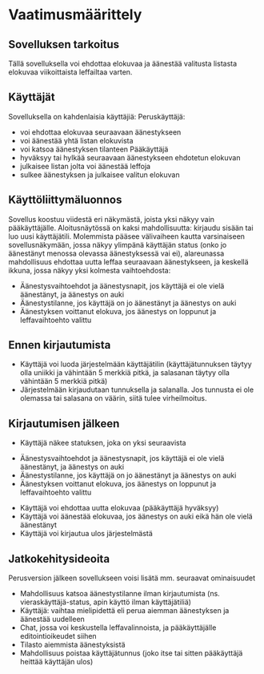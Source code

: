 # Vaatimusmäärittely

## Sovelluksen tarkoitus

Tällä sovelluksella voi ehdottaa elokuvaa ja äänestää valitusta listasta elokuvaa viikoittaista leffailtaa varten. 

## Käyttäjät

Sovelluksella on kahdenlaisia käyttäjiä: 
Peruskäyttäjä: 
- voi ehdottaa elokuvaa seuraavaan äänestykseen
- voi äänestää yhtä listan elokuvista
- voi katsoa äänestyksen tilanteen
Pääkäyttäjä
- hyväksyy tai hylkää seuraavaan äänestykseen ehdotetun elokuvan 
- julkaisee listan jolta voi äänestää leffoja
- sulkee äänestyksen ja julkaisee valitun elokuvan

## Käyttöliittymäluonnos



Sovellus koostuu viidestä eri näkymästä, joista yksi näkyy vain pääkäyttäjälle. Aloitusnäytössä on kaksi mahdollisuutta: kirjaudu sisään tai luo uusi käyttäjätili. Molemmista pääsee välivaiheen kautta varsinaiseen sovellusnäkymään, jossa näkyy ylimpänä käyttäjän status (onko jo äänestänyt menossa olevassa äänestyksessä vai ei), alareunassa mahdollisuus ehdottaa uutta leffaa seuraavaan äänestykseen, ja keskellä
ikkuna, jossa näkyy yksi kolmesta vaihtoehdosta:
- Äänestysvaihtoehdot ja äänestysnapit, jos käyttäjä ei ole vielä äänestänyt, ja äänestys on auki
- Äänestystilanne, jos käyttäjä on jo äänestänyt ja äänestys on auki
- Äänestyksen voittanut elokuva, jos äänestys on loppunut ja leffavaihtoehto valittu

## Ennen kirjautumista

- Käyttäjä voi luoda järjestelmään käyttäjätilin (käyttäjätunnuksen täytyy olla uniikki ja vähintään 5 merkkiä pitkä, ja salasanan täytyy olla vähintään 5 merkkiä pitkä)
- Järjestelmään kirjaudutaan tunnuksella ja salanalla. Jos tunnusta ei ole olemassa tai salasana on väärin, siitä tulee virheilmoitus.

## Kirjautumisen jälkeen

* Käyttäjä näkee statuksen, joka on yksi seuraavista
- Äänestysvaihtoehdot ja äänestysnapit, jos käyttäjä ei ole vielä äänestänyt, ja äänestys on auki
- Äänestystilanne, jos käyttäjä on jo äänestänyt ja äänestys on auki
- Äänestyksen voittanut elokuva, jos äänestys on loppunut ja leffavaihtoehto valittu
* Käyttäjä voi ehdottaa uutta elokuvaa (pääkäyttäjä hyväksyy)
* Käyttäjä voi äänestää elokuvaa, jos äänestys on auki eikä hän ole vielä äänestänyt
* Käyttäjä voi kirjautua ulos järjestelmästä

## Jatkokehitysideoita

Perusversion jälkeen sovellukseen voisi lisätä mm. seuraavat ominaisuudet
- Mahdollisuus katsoa äänestystilanne ilman kirjautumista (ns. vieraskäyttäjä-status, apin käyttö ilman käyttäjätiliä)
- Käyttäjä: vaihtaa mielipidettä eli perua aiemman äänestyksen ja äänestää uudelleen
- Chat, jossa voi keskustella leffavalinnoista, ja pääkäyttäjälle editointioikeudet siihen
- Tilasto aiemmista äänestyksistä
- Mahdollisuus poistaa käyttäjätunnus (joko itse tai sitten pääkäyttäjä heittää käyttäjän ulos)

